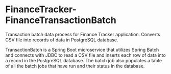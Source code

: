 # FinanceTracker-FinanceTransactionBatch
Transaction batch data process for Finance Tracker application. Converts CSV file into records of data in PostgreSQL database.

TransactionBatch is a Spring Boot microservice that utilizes Spring Batch and connects with JDBC to read a CSV file 
and inserts each row of data into a record in the PostgreSQL database. The batch job also populates a table of all the batch jobs that have run
and their status in the database. 
